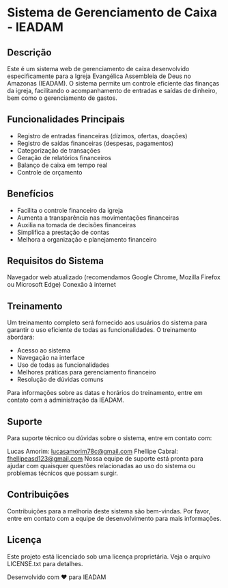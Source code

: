 # Sistema de Gerenciamento de Caixa - IEADAM

## Descrição
Este é um sistema web de gerenciamento de caixa desenvolvido especificamente para a Igreja Evangélica Assembleia de Deus no Amazonas (IEADAM). O sistema permite um controle eficiente das finanças da igreja, facilitando o acompanhamento de entradas e saídas de dinheiro, bem como o gerenciamento de gastos.

## Funcionalidades Principais
* Registro de entradas financeiras (dízimos, ofertas, doações)
* Registro de saídas financeiras (despesas, pagamentos)
* Categorização de transações
* Geração de relatórios financeiros
* Balanço de caixa em tempo real
* Controle de orçamento

## Benefícios
* Facilita o controle financeiro da igreja
* Aumenta a transparência nas movimentações financeiras
* Auxilia na tomada de decisões financeiras
* Simplifica a prestação de contas
* Melhora a organização e planejamento financeiro

## Requisitos do Sistema
Navegador web atualizado (recomendamos Google Chrome, Mozilla Firefox ou Microsoft Edge)
Conexão à internet

## Treinamento
Um treinamento completo será fornecido aos usuários do sistema para garantir o uso eficiente de todas as funcionalidades. O treinamento abordará:

* Acesso ao sistema
* Navegação na interface
* Uso de todas as funcionalidades
* Melhores práticas para gerenciamento financeiro
* Resolução de dúvidas comuns

Para informações sobre as datas e horários do treinamento, entre em contato com a administração da IEADAM.

## Suporte
Para suporte técnico ou dúvidas sobre o sistema, entre em contato com:

Lucas Amorim: lucasamorim78c@gmail.com
Fhellipe Cabral: fhellipeasd123@gmail.com
Nossa equipe de suporte está pronta para ajudar com quaisquer questões relacionadas ao uso do sistema ou problemas técnicos que possam surgir.
## Contribuições
Contribuições para a melhoria deste sistema são bem-vindas. Por favor, entre em contato com a equipe de desenvolvimento para mais informações.

## Licença
Este projeto está licenciado sob uma licença proprietária. Veja o arquivo LICENSE.txt para detalhes.

Desenvolvido com ❤️ para IEADAM

